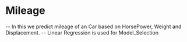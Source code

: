 # Mileage
-- In this we predict mileage of an Car based on HorsePower, Weight and Displacement.
-- Linear Regression is used for Model_Selection
